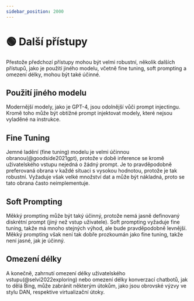 ```yaml
---
sidebar_position: 2000
---
```


# 🟢 Další přístupy 

Přestože předchozí přístupy mohou být velmi robustní, několik dalších přístupů, jako je použití jiného modelu, včetně fine tuning, soft prompting a omezení délky, mohou být také účinné.

## Použití jiného modelu

Modernější modely, jako je GPT-4, jsou odolnější vůči prompt injectingu. Kromě toho může být obtížné prompt injektovat modely, které nejsou vyladěné na instrukce. 

## Fine Tuning

Jemné ladění (fine tuning) modelu je velmi účinnou obranou(@goodside2021gpt), protože v době inference se kromě uživatelského vstupu nejedná o žádný prompt. Je to pravděpodobně preferovaná obrana v každé situaci s vysokou hodnotou, protože je tak robustní. Vyžaduje však velké množství dat a může být nákladná, proto se tato obrana často neimplementuje.

## Soft Prompting

Měkký prompting může být taký účinný, protože nemá jasně definovaný diskrétní prompt (jiný než vstup uživatele). Soft prompting vyžaduje fine tuning, takže má mnoho stejných výhod, ale bude pravděpodobně levnější. Měkký prompting však není tak dobře prozkoumán jako fine tuning, takže není jasné, jak je účinný.

## Omezení délky

A konečně, zahrnutí omezení délky uživatelského vstupu(@selvi2022exploring) nebo omezení délky konverzací chatbotů, jak to dělá Bing, může zabránit některým útokům, jako jsou obrovské výzvy ve stylu DAN, respektive virtualizační útoky.